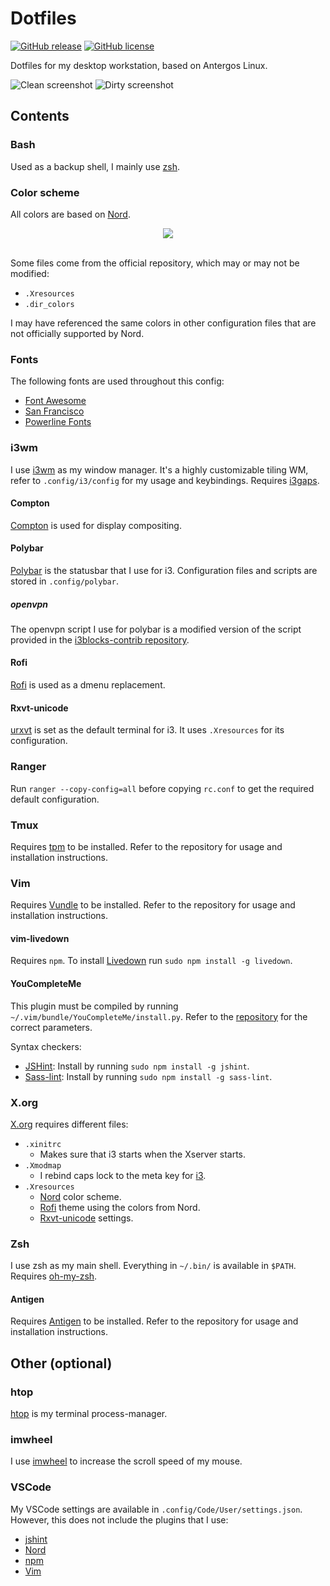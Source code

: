 # Dotfiles

[![GitHub release](https://img.shields.io/github/release/vincevrp/dotfiles.svg)](https://github.com/Vincevrp/dotfiles/releases)
[![GitHub license](https://img.shields.io/github/license/Vincevrp/dotfiles.svg)](https://github.com/Vincevrp/dotfiles)

Dotfiles for my desktop workstation, based on Antergos Linux.

![Clean screenshot](https://raw.githubusercontent.com/Vincevrp/dotfiles/master/assets/SCREENSHOT.png)
![Dirty screenshot](https://raw.githubusercontent.com/Vincevrp/dotfiles/master/assets/SCREENSHOT2.png)

## Contents

### Bash

Used as a backup shell, I mainly use [zsh](#zsh).

### Color scheme

All colors are based on [Nord](https://github.com/arcticicestudio/nord).

[//]: # (Inline HTML to center the image)

<div align="center">
    <img src="https://github.com/arcticicestudio/nord/blob/develop/assets/nord-overview.svg">
</div>
<br>

Some files come from the official repository, which may or may not be modified:
- `.Xresources`
- `.dir_colors`

I may have referenced the same colors in other configuration files that are not officially supported by Nord.

### Fonts

The following fonts are used throughout this config:

- [Font Awesome](https://github.com/FortAwesome/Font-Awesome)
- [San Francisco](https://github.com/supermarin/YosemiteSanFranciscoFont)
- [Powerline Fonts](https://github.com/powerline/fonts)


### i3wm

I use [i3wm](https://github.com/i3/i3) as my window manager. It's a highly customizable tiling WM, refer to `.config/i3/config` for my usage and keybindings. Requires [i3gaps](https://github.com/Airblader/i3).

#### Compton

[Compton](https://github.com/chjj/compton) is used for display compositing.

#### Polybar

[Polybar](https://github.com/jaagr/polybar) is the statusbar that I use for i3. Configuration files and scripts are stored in `.config/polybar`.

##### openvpn

The openvpn script I use for polybar is a modified version of the script provided in the [i3blocks-contrib repository](https://github.com/vivien/i3blocks-contrib/tree/master/openvpn).

#### Rofi

[Rofi](https://github.com/DaveDavenport/rofi) is used as a dmenu replacement.

#### Rxvt-unicode

[urxvt](https://wiki.archlinux.org/index.php/Rxvt-unicode) is set as the default terminal for i3. It uses `.Xresources` for its configuration.

### Ranger

Run `ranger --copy-config=all` before copying `rc.conf` to get the required default configuration.

### Tmux

Requires [tpm](https://github.com/tmux-plugins/tpm) to be installed. Refer to the repository for usage and installation instructions.

### Vim

Requires [Vundle](https://github.com/VundleVim/Vundle.vim) to be installed. Refer to the repository for usage and installation instructions.

#### vim-livedown

Requires `npm`. To install [Livedown](https://github.com/shime/vim-livedown) run `sudo npm install -g livedown`.

#### YouCompleteMe

This plugin must be compiled by running `~/.vim/bundle/YouCompleteMe/install.py`. Refer to the [repository](https://github.com/Valloric/YouCompleteMe) for the correct parameters.

Syntax checkers:

- [JSHint](https://github.com/jshint/jshint/): Install by running `sudo npm install -g jshint`.
- [Sass-lint](https://github.com/sasstools/sass-lint): Install by running `sudo npm install -g sass-lint`.

### X.org

[X.org](https://www.x.org/) requires different files:

- `.xinitrc`
  - Makes sure that i3 starts when the Xserver starts.
- `.Xmodmap`
  - I rebind caps lock to the meta key for [i3](#i3wm).
- `.Xresources`
  - [Nord](#color-scheme) color scheme.
  - [Rofi](#rofi) theme using the colors from Nord.
  - [Rxvt-unicode](#rxvt-unicode) settings.

### Zsh

I use zsh as my main shell. Everything in `~/.bin/` is available in `$PATH`. Requires [oh-my-zsh](https://github.com/robbyrussell/oh-my-zsh).

#### Antigen

Requires [Antigen](https://github.com/zsh-users/antigen) to be installed. Refer to the repository for usage and installation instructions.

## Other (optional)

### htop

[htop](https://github.com/hishamhm/htop) is my terminal process-manager.

### imwheel

I use [imwheel](https://aur.archlinux.org/packages/imwheel/) to increase the scroll speed of my mouse.

### VSCode

My VSCode settings are available in `.config/Code/User/settings.json`. However, this does not include the plugins that I use:

- [jshint](https://github.com/Microsoft/vscode-jshint)
- [Nord](https://github.com/arcticicestudio/nord-visual-studio-code)
- [npm](https://github.com/Microsoft/vscode-npm-scripts)
- [Vim](https://github.com/VSCodeVim/Vim)
